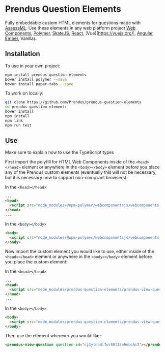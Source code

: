 # Prendus Question Elements

Fully embeddable custom HTML elements for questions made with [AssessML](https://github.com/Prendus/assessml). Use these elements in any web platform project [Web Components](https://www.webcomponents.org/), [Polymer](https://www.polymer-project.org/), [SkateJS](https://github.com/skatejs/skatejs), [React](https://facebook.github.io/react/), (Vue)[https://vuejs.org/], [Angular](https://angular.io/), [Ember](https://www.emberjs.com/), Vanilla).

## Installation

To use in your own project:

```bash
npm install prendus-question-elements
bower install polymer --save
bower install paper-tabs --save
```

To work on locally:

```bash
git clone https://github.com/Prendus/prendus-question-elements
cd prendus-question-elements
bower install
npm install
npm link
npm run test
```

## Use

Make sure to explain how to use the TypeScript types

First import the polyfill for HTML Web Components inside of the `<head></head>` element or anywhere in the `<body></body>` element before you place any of the Prendus custom elements (eventually this will not be necessary, but it is necessary now to support non-compliant browsers):

In the `<head></head>`:
```HTML
...
<head>
  <script src="node_modules/@npm-polymer/webcomponentsjs/webcomponents-lite.js"></script>
</head>
...
```

In the `<body></body>`:

```HTML
<body>
  <script src="node_modules/@npm-polymer/webcomponentsjs/webcomponents-lite.js"></script>
</body>
```

Now import the custom element you would like to use, either inside of the `<head></head>` element or anywhere in the `<body></body>` element before you place the custom element:

In the `<head></head>`:
```HTML
...
<head>
  <script src="node_modules/prendus-question-elements/prendus-view-question.html"></script>
</head>
...
```

In the `<body></body>`:

```HTML
<body>
  <script src="node_modules/prendus-question-elements/prendus-view-question.html"></script>
</body>
```

Then use the element wherever you would like:

```HTML
<prendus-view-question question-id="cj3ytnhdl7wz80112o9ebshi3"></prendus-view-question>
```
